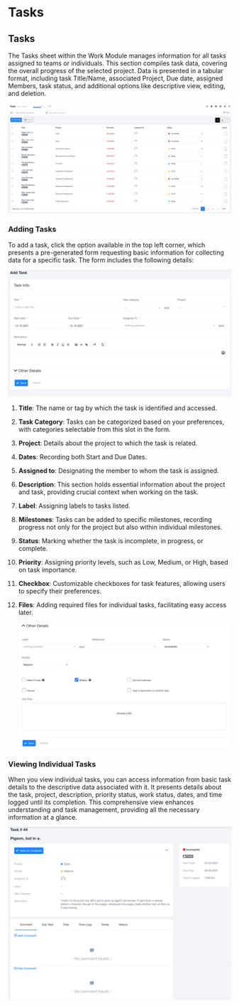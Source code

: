 # Tasks

## Tasks

The Tasks sheet within the Work Module manages information for all tasks assigned to teams or individuals. This section compiles task data, covering the overall progress of the selected project. Data is presented in a tabular format, including task Title/Name, associated Project, Due date, assigned Members, task status, and additional options like descriptive view, editing, and deletion.

![xTxIIF8UvAPyx7R-BlKdDwkLiWmbgUspmQ.png](Tasks%20894b2282d8444977b72a31ad7a2d8f7c/xTxIIF8UvAPyx7R-BlKdDwkLiWmbgUspmQ.png)

### Adding Tasks

To add a task, click the option available in the top left corner, which presents a pre-generated form requesting basic information for collecting data for a specific task. The form includes the following details:

![wUOwpEAQil9TaCQePsF09yKT21wUGdl1Zg.png](Tasks%20894b2282d8444977b72a31ad7a2d8f7c/wUOwpEAQil9TaCQePsF09yKT21wUGdl1Zg.png)

1. **Title**: The name or tag by which the task is identified and accessed.
2. **Task Category**: Tasks can be categorized based on your preferences, with categories selectable from this slot in the form.
3. **Project**: Details about the project to which the task is related.
4. **Dates**: Recording both Start and Due Dates.
5. **Assigned to**: Designating the member to whom the task is assigned.
6. **Description**: This section holds essential information about the project and task, providing crucial context when working on the task.
7. **Label**: Assigning labels to tasks listed.
8. **Milestones**: Tasks can be added to specific milestones, recording progress not only for the project but also within individual milestones.
9. **Status**: Marking whether the task is incomplete, in progress, or complete.
10. **Priority**: Assigning priority levels, such as Low, Medium, or High, based on task importance.
11. **Checkbox**: Customizable checkboxes for task features, allowing users to specify their preferences.
12. **Files**: Adding required files for individual tasks, facilitating easy access later.
    
    ![cw_NvZA_sE9MkBzmO7xn3UeHezctyXHpKg.png](Tasks%20894b2282d8444977b72a31ad7a2d8f7c/cw_NvZA_sE9MkBzmO7xn3UeHezctyXHpKg.png)
    

### Viewing Individual Tasks

When you view individual tasks, you can access information from basic task details to the descriptive data associated with it. It presents details about the task, project, description, priority status, work status, dates, and time logged until its completion. This comprehensive view enhances understanding and task management, providing all the necessary information at a glance.

![8BORRrHQw4UPpWqz8KUN47fqojuo7djWXg.png](Tasks%20894b2282d8444977b72a31ad7a2d8f7c/8BORRrHQw4UPpWqz8KUN47fqojuo7djWXg.png)